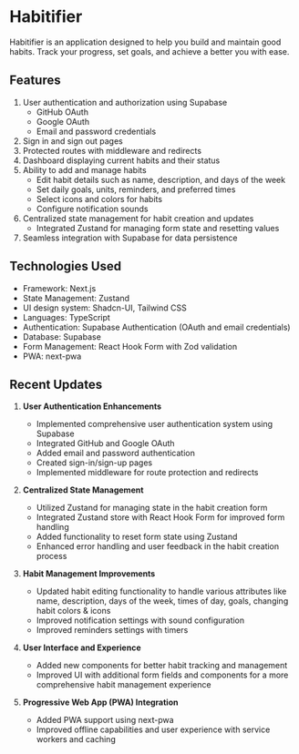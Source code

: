 # Habitifier

Habitifier is an application designed to help you build and maintain good habits.
Track your progress, set goals, and achieve a better you with ease.

## Features

1. User authentication and authorization using Supabase
   - GitHub OAuth
   - Google OAuth
   - Email and password credentials
2. Sign in and sign out pages
3. Protected routes with middleware and redirects
4. Dashboard displaying current habits and their status
5. Ability to add and manage habits
   - Edit habit details such as name, description, and days of the week
   - Set daily goals, units, reminders, and preferred times
   - Select icons and colors for habits
   - Configure notification sounds
6. Centralized state management for habit creation and updates
   - Integrated Zustand for managing form state and resetting values
7. Seamless integration with Supabase for data persistence

## Technologies Used

- Framework: Next.js
- State Management: Zustand
- UI design system: Shadcn-UI, Tailwind CSS
- Languages: TypeScript
- Authentication: Supabase Authentication (OAuth and email credentials)
- Database: Supabase
- Form Management: React Hook Form with Zod validation
- PWA: next-pwa

## Recent Updates

1. **User Authentication Enhancements**

   - Implemented comprehensive user authentication system using Supabase
   - Integrated GitHub and Google OAuth
   - Added email and password authentication
   - Created sign-in/sign-up pages
   - Implemented middleware for route protection and redirects

2. **Centralized State Management**

   - Utilized Zustand for managing state in the habit creation form
   - Integrated Zustand store with React Hook Form for improved form handling
   - Added functionality to reset form state using Zustand
   - Enhanced error handling and user feedback in the habit creation process

3. **Habit Management Improvements**

   - Updated habit editing functionality to handle various attributes like name, description, days of the week, times of day, goals, changing habit colors & icons
   - Improved notification settings with sound configuration
   - Improved reminders settings with timers

4. **User Interface and Experience**

   - Added new components for better habit tracking and management
   - Improved UI with additional form fields and components for a more comprehensive habit management experience

5. **Progressive Web App (PWA) Integration**

   - Added PWA support using next-pwa
   - Improved offline capabilities and user experience with service workers and caching

